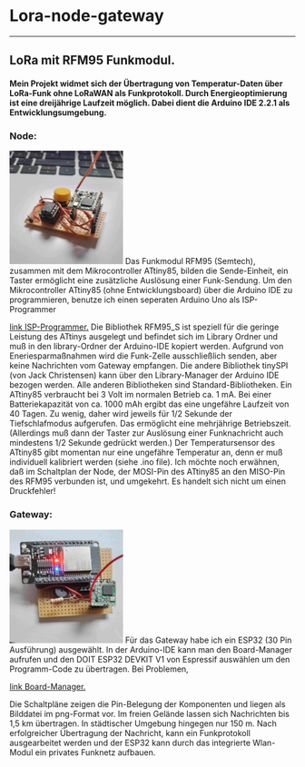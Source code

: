 # Lora-node-gateway
---
## LoRa mit RFM95 Funkmodul. ##
#### Mein Projekt widmet sich der Übertragung von Temperatur-Daten über LoRa-Funk ohne LoRaWAN als Funkprotokoll. Durch Energieoptimierung ist eine dreijährige Laufzeit möglich. Dabei dient die Arduino IDE 2.2.1 als Entwicklungsumgebung. #### 
### Node: ###
<img src="./node.jpg" width="200px" height="200">
Das Funkmodul RFM95 (Semtech), zusammen mit dem Mikrocontroller ATtiny85, bilden die Sende-Einheit, ein Taster ermöglicht eine zusätzliche Auslösung einer Funk-Sendung. Um den Mikrocontroller ATtiny85 (ohne Entwicklungsboard) über die Arduino IDE zu programmieren, benutze ich einen seperaten Arduino Uno als ISP-Programmer

[link ISP-Programmer.](https://wolles-elektronikkiste.de/attiny-mit-arduino-code-programmieren)
Die Bibliothek RFM95_S ist speziell für die geringe Leistung des ATtinys ausgelegt und befindet sich im Library Ordner und muß in den library-Ordner der Arduino-IDE kopiert werden. Aufgrund von Eneriesparmaßnahmen wird die Funk-Zelle ausschließlich senden, aber keine Nachrichten vom Gateway empfangen.
Die andere Bibliothek tinySPI (von Jack Christensen) kann über den Library-Manager der Arduino IDE bezogen werden. 
Alle anderen Bibliotheken sind Standard-Bibliotheken.
Ein ATtiny85 verbraucht bei 3 Volt im normalen Betrieb ca. 1 mA. Bei einer Batteriekapazität von ca. 1000 mAh ergibt das eine ungefähre Laufzeit von 40 Tagen. Zu wenig, daher wird jeweils für 1/2 Sekunde der Tiefschlafmodus aufgerufen. Das ermöglicht eine mehrjährige Betriebszeit. (Allerdings muß dann der Taster zur Auslösung einer Funknachricht auch mindestens 1/2 Sekunde gedrückt werden.)
Der Temperatursensor des ATtiny85 gibt momentan nur eine ungefähre Temperatur an, denn er muß individuell kalibriert werden (siehe .ino file).
Ich möchte noch erwähnen, daß im Schaltplan der Node, der MOSI-Pin des ATtiny85 an den MISO-Pin des RFM95 verbunden ist, und umgekehrt. Es handelt sich nicht um einen Druckfehler!

### Gateway: ###
<img src="./gateway.jpg" width="200px" height="200">
Für das Gateway habe ich ein ESP32 (30 Pin Ausführung) ausgewählt.
In der Arduino-IDE kann man den Board-Manager aufrufen und den DOIT ESP32 DEVKIT V1 von Espressif auswählen um den Programm-Code zu übertragen. 
Bei Problemen, 

[link Board-Manager.](https://devarounder.de/esp32-board-in-arduino-ide-installieren-windows-mac-os-x-linux/)

Die Schaltpläne zeigen die Pin-Belegung der Komponenten und liegen als Bilddatei im png-Format vor.
Im freien Gelände lassen sich Nachrichten bis 1,5 km übertragen. In städtischer Umgebung hingegen nur 150 m.
Nach erfolgreicher Übertragung der Nachricht, kann ein Funkprotokoll ausgearbeitet werden und der ESP32 kann durch das integrierte Wlan-Modul ein privates Funknetz aufbauen.